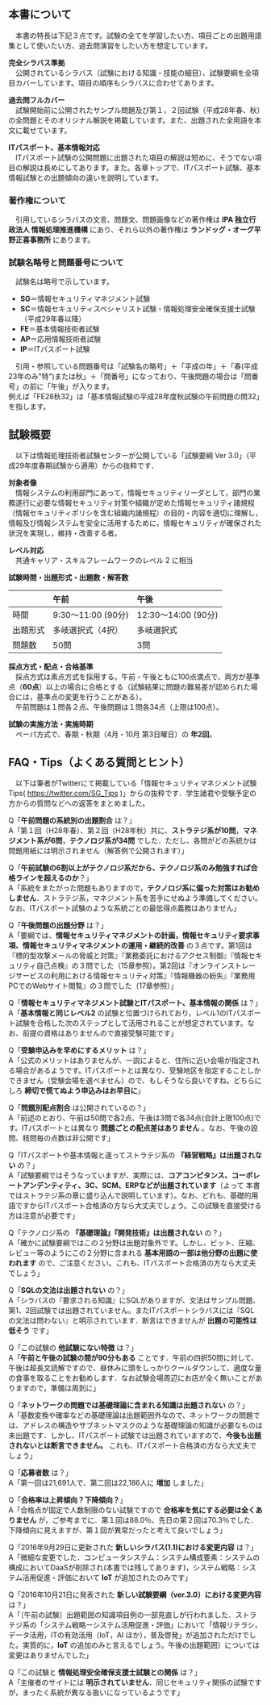 ## 本書について

　本書の特長は下記３点です。試験の全てを学習したい方、項目ごとの出題用語集として使いたい方、過去問演習をしたい方を想定しています。

**完全シラバス準拠**  
　公開されているシラバス（試験における知識・技能の細目）、試験要綱を全項目カバーしています。項目の順序もシラバスに合わせてあります。

**過去問フルカバー**  
　試験開始前に公開されたサンプル問題及び第１，２回試験（平成28年春、秋）の全問題とそのオリジナル解説を掲載しています。また、出題された全用語を本文に載せています。

**ITパスポート、基本情報対応**  
　ITパスポート試験の公開問題に出題された項目の解説は短めに、そうでない項目の解説は長めにしてあります。また。各章トップで、ITパスポート試験、基本情報試験との出題傾向の違いを説明しています。

### 著作権について

　引用しているシラバスの文言、問題文、問題画像などの著作権は **IPA 独立行政法人 情報処理推進機構** にあり、それら以外の著作権は **ランドッグ・オーグ平野正喜事務所** にあります。

### 試験名略号と問題番号について

　試験名は略号で示しています。

- **SG**＝情報セキュリティマネジメント試験
- **SC**＝情報セキュリティスペシャリスト試験・情報処理安全確保支援士試験（平成29年春以降）
- **FE**＝基本情報技術者試験
- **AP**＝応用情報技術者試験
- **IP**＝ITパスポート試験

　引用・参照している問題番号は「試験名の略号」＋「平成の年」＋「春(平成23年のみ"特")または秋」＋「問番号」になっており、午後問題の場合は「問番号」の前に「午後」が入ります。  
例えば「FE28秋32」は「基本情報試験の平成28年度秋試験の午前問題の問32」を指します。

## 試験概要

　以下は情報処理技術者試験センターが公開している「試験要綱 Ver 3.0」（平成29年度春期試験から適用）からの抜粋です．

**対象者像**  
　情報システムの利用部門にあって，情報セキュリティリーダとして，部門の業務遂行に必要な情報セキュリティ対策や組織が定めた情報セキュリティ諸規程（情報セキュリティポリシを含む組織内諸規程）の目的・内容を適切に理解し，情報及び情報システムを安全に活用するために，情報セキュリティが確保された状況を実現し，維持・改善する者。

**レベル対応**   
　共通キャリア・スキルフレームワークのレベル 2 に相当

**試験時間・出題形式・出題数・解答数**  

| | 午前 | 午後 |
|:---|:----|:----|
| 時間 | 9:30～11:00 (90分) | 12:30～14:00 (90分) |
| 出題形式 | 多岐選択式（4択）| 多岐選択式 |
| 問題数 | 50問 | 3問 |

**採点方式・配点・合格基準**  
　採点方式は素点方式を採用する。午前・午後ともに100点満点で、両方が基準点（**60点**）以上の場合に合格とする（試験結果に問題の難易差が認められた場合には，基準点の変更を行うことがある）。  
　午前問題は１問各２点、午後問題は１問各34点（上限は100点）。

**試験の実施方法・実施時期**  
　ペーパ方式で、春期・秋期（4月・10月 第3日曜日）の **年2回**。

## FAQ・Tips（よくある質問とヒント）

　以下は筆者がTwitterにて掲載している「情報セキュリティマネジメント試験Tips( https://twitter.com/SG_Tips )」からの抜粋です．学生諸君や受験予定の方からの質問などへの返答をまとめました。

Q「**午前問題の系統別の出題割合** は？」  
A「第１回（H28年春）、第２回（H28年秋）共に、**ストラテジ系が10問**，**マネジメント系が6問**，**テクノロジ系が34問** でした．ただし、各問がどの系統かは問題用紙には明示されません（解答例で公開されます）」

Q「**午前試験の6割以上がテクノロジ系だから、テクノロジ系のみ勉強すれば合格ラインを超えるのか**？」  
A「系統をまたがった問題もありますので，**テクノロジ系に偏った対策はお勧めしません**．ストラテジ系，マネジメント系を苦手にせぬよう準備してください。なお、ITパスポート試験のような系統ごとの最低得点義務はありません」

Q「**午後問題の出題分野** は？」  
A「要綱では、**情報セキュリティマネジメントの計画，情報セキュリティ要求事項、情報セキュリティマネジメントの運用・継続的改善** の３点です。第1回は『標的型攻撃メールの脅威と対策』『業務委託におけるアクセス制御』『情報セキュリティ自己点検』の３問でした（15章参照）。第2回は『オンラインストレージサービスの利用における情報セキュリティ対策』『情報機器の紛失』『業務用PCでのWebサイト閲覧』の３問でした（17章参照）」

Q「**情報セキュリティマネジメント試験とITパスポート、基本情報の関係** は？」  
A「**基本情報と同じレベル2** の試験と位置づけられており，レベル1のITパスポート試験を合格した次のステップとして活用されることが想定されています。なお、前提の資格はありませんので直接受験可能です」

Q「**受験申込みを早めにするメリット** は？」  
A「公式のメリットはありませんが、一説によると、住所に近い会場が指定される場合があるようです。ITパスポートとは異なり、受験地区を指定することしかできません（受験会場を選べません）ので、もしそうなら良いですね。どちらにしろ **締切で慌てぬよう申込みはお早目に**」

Q「**問題別配点割合** は公開されているの？」  
A「前述のとおり、午前は50問で各2点、午後は3問で各34点(合計上限100点)です。ITパスポートとは異なり **問題ごとの配点差はありません** 。なお、午後の設問、枝問毎の点数は非公開です」

Q「ITパスポートや基本情報と違ってストラテジ系の **『経営戦略』は出題されない** の？」  
A「試験要綱ではそうなっていますが、実際には、**コアコンピタンス、コーポレートアンデンティティ、3C、SCM、ERPなどが出題されています**（よって
本書ではストラテジ系の章に盛り込んで説明しています）。なお、どれも、基礎的用語ですからITパスポート合格済の方なら大丈夫でしょう。この試験を直接受ける方は注意が必要です」

Q「テクノロジ系の **『基礎理論』『開発技術』は出題されない** の？」  
A「確かに試験要綱ではこの２分野は出題対象外です。しかし、ビット、圧縮、レビュー等のようにこの２分野に含まれる **基本用語の一部は他分野の出題に使われます** ので、ご注意ください。これも、ITパスポート合格済の方なら大丈夫でしょう」

Q「**SQLの文法は出題されない** の？」  
A「シラバスの『要求される知識』にSQLがありますが、文法はサンプル問題、第1、2回試験では出題されていません。またITパスポートシラバスには『SQL の文法は問わない』と明示されています．断言はできませんが **出題の可能性は低そう** です」

Q「この試験の **他試験にない特徴** は？」  
A「**午前と午後の試験の間が90分もある** ことです．午前の四択50問に対して、午後は超長文読解ですので、昼休みに頭をしっかりクールダウンして、適度な量の食事を取ることをお勧めします．なお試験会場周辺にお店が全く無いことがありますので，準備は周到に」

Q「**ネットワークの問題では基礎理論に含まれる知識は出題されない** の？」  
A「基数変換や確率などの基礎理論は出題範囲外なので、ネットワークの問題では、アドレスの構造やサブネットマスクのような基礎理論の知識が必要なものは未出題です．しかし、ITパスポート試験では出題されていますので、**今後も出題されないとは断言できません。** これも、ITパスポート合格済の方なら大丈夫でしょう」

Q「**応募者数** は？」  
A「第一回は21,691人で、第二回は22,186人に **増加** しました」

Q「**合格率は上昇傾向？下降傾向？**」  
A「合格点が固定で人数制限のない試験ですので **合格率を気にする必要は全くありません** が，ご参考までに．第１回は88.0％、先日の第２回は70.3％でした．下降傾向に見えますが、第１回が異常だったと考えて良いでしょう」

Q「2016年9月29日に更新された **新しいシラバス(1.1)における変更内容** は？」  
A「微細な変更でした．コンピュータシステム：システム構成要素：システムの構成においてDaaSが削除され(本書では残してあります)，システム戦略：システム活用促進・評価において **IoT** が追加されたのみです」

Q「2016年10月21日に発表された **新しい試験要綱（ver.3.0）における変更内容** は？」  
A「〔午前の試験〕出題範囲の知識項目例の一部見直しが行われました．ストラテジ系の「システム戦略ーシステム活用促進・評価」において「情報リテラシ，データ活用，ITの有効活用（IoT，AI ほか），普及啓発」が追加されただけでした。実質的に，**IoT** の追加のみと言えるでしょう。午後の出題範囲〕については変更はありませんでした」

Q「この試験と **情報処理安全確保支援士試験との関係** は？」  
A「主催者のサイトには **明示されていません**．同じセキュリティ関係の試験ですが，まったく系統が異なる扱いになっているようです」

